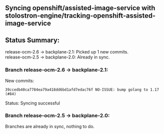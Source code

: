 ## Syncing openshift/assisted-image-service with stolostron-engine/tracking-openshift-assisted-image-service

## Status Summary:

release-ocm-2.6 -> backplane-2.1: Picked up 1 new commits.  
release-ocm-2.5 -> backplane-2.0: Already in sync.  

### Branch release-ocm-2.6 -> backplane-2.1:

New commits:

```
39ccedb40ca7784ea79a418dd6bd1afd7edac76f NO-ISSUE: bump golang to 1.17 (#84)
```

Status: Syncing successful

### Branch release-ocm-2.5 -> backplane-2.0:

Branches are already in sync, nothing to do.
